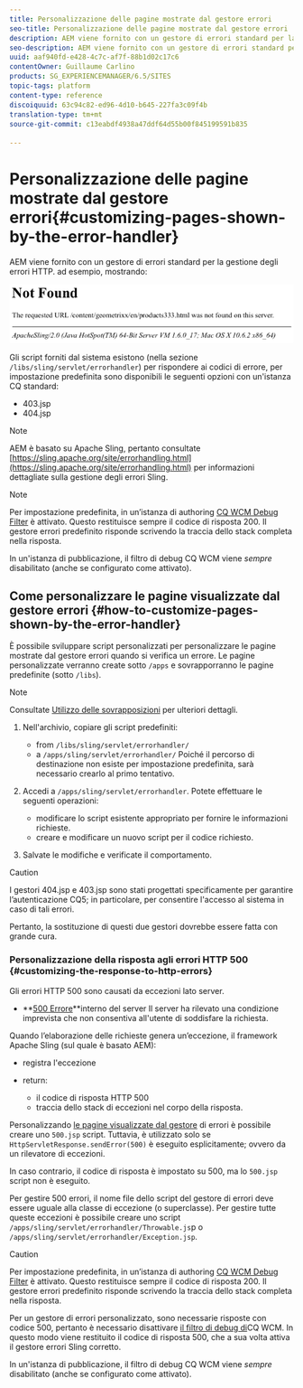 ```yaml
---
title: Personalizzazione delle pagine mostrate dal gestore errori
seo-title: Personalizzazione delle pagine mostrate dal gestore errori
description: AEM viene fornito con un gestore di errori standard per la gestione degli errori HTTP
seo-description: AEM viene fornito con un gestore di errori standard per la gestione degli errori HTTP
uuid: aaf940fd-e428-4c7c-af7f-88b1d02c17c6
contentOwner: Guillaume Carlino
products: SG_EXPERIENCEMANAGER/6.5/SITES
topic-tags: platform
content-type: reference
discoiquuid: 63c94c82-ed96-4d10-b645-227fa3c09f4b
translation-type: tm+mt
source-git-commit: c13eabdf4938a47ddf64d55b00f845199591b835

---
```



# Personalizzazione delle pagine mostrate dal gestore errori{#customizing-pages-shown-by-the-error-handler}

AEM viene fornito con un gestore di errori standard per la gestione degli errori HTTP. ad esempio, mostrando:

![chlimage_1-67](assets/chlimage_1-67a.png)

Gli script forniti dal sistema esistono (nella sezione `/libs/sling/servlet/errorhandler`) per rispondere ai codici di errore, per impostazione predefinita sono disponibili le seguenti opzioni con un&#39;istanza CQ standard:

* 403.jsp
* 404.jsp

>[!NOTE]
>
>AEM è basato su Apache Sling, pertanto consultate [https://sling.apache.org/site/errorhandling.html](https://sling.apache.org/site/errorhandling.html) per informazioni dettagliate sulla gestione degli errori Sling.

>[!NOTE]
>
>Per impostazione predefinita, in un’istanza di authoring [CQ WCM Debug Filter](/help/sites-deploying/osgi-configuration-settings.md) è attivato. Questo restituisce sempre il codice di risposta 200. Il gestore errori predefinito risponde scrivendo la traccia dello stack completa nella risposta.
>
>In un&#39;istanza di pubblicazione, il filtro di debug CQ WCM viene *sempre* disabilitato (anche se configurato come attivato).

## Come personalizzare le pagine visualizzate dal gestore errori {#how-to-customize-pages-shown-by-the-error-handler}

È possibile sviluppare script personalizzati per personalizzare le pagine mostrate dal gestore errori quando si verifica un errore. Le pagine personalizzate verranno create sotto `/apps` e sovrapporranno le pagine predefinite (sotto `/libs`).

>[!NOTE]
>
>Consultate [Utilizzo delle sovrapposizioni](/help/sites-developing/overlays.md) per ulteriori dettagli.

1. Nell&#39;archivio, copiare gli script predefiniti:

   * from `/libs/sling/servlet/errorhandler/`
   * a `/apps/sling/servlet/errorhandler/`
   Poiché il percorso di destinazione non esiste per impostazione predefinita, sarà necessario crearlo al primo tentativo.

1. Accedi a `/apps/sling/servlet/errorhandler`. Potete effettuare le seguenti operazioni:

   * modificare lo script esistente appropriato per fornire le informazioni richieste.
   * creare e modificare un nuovo script per il codice richiesto.

1. Salvate le modifiche e verificate il comportamento.

>[!CAUTION]
>
>I gestori 404.jsp e 403.jsp sono stati progettati specificamente per garantire l’autenticazione CQ5; in particolare, per consentire l&#39;accesso al sistema in caso di tali errori.
>
>Pertanto, la sostituzione di questi due gestori dovrebbe essere fatta con grande cura.

### Personalizzazione della risposta agli errori HTTP 500 {#customizing-the-response-to-http-errors}

Gli errori HTTP 500 sono causati da eccezioni lato server.

* **[500 Errore](https://www.w3.org/Protocols/rfc2616/rfc2616-sec10.html)**interno del server Il server ha rilevato una condizione imprevista che non consentiva all&#39;utente di soddisfare la richiesta.

Quando l’elaborazione delle richieste genera un’eccezione, il framework Apache Sling (sul quale è basato AEM):

* registra l&#39;eccezione
* return:

   * il codice di risposta HTTP 500
   * traccia dello stack di eccezioni
   nel corpo della risposta.

Personalizzando [le pagine visualizzate dal gestore](#how-to-customize-pages-shown-by-the-error-handler) di errori è possibile creare uno `500.jsp` script. Tuttavia, è utilizzato solo se `HttpServletResponse.sendError(500)` è eseguito esplicitamente; ovvero da un rilevatore di eccezioni.

In caso contrario, il codice di risposta è impostato su 500, ma lo `500.jsp` script non è eseguito.

Per gestire 500 errori, il nome file dello script del gestore di errori deve essere uguale alla classe di eccezione (o superclasse). Per gestire tutte queste eccezioni è possibile creare uno script `/apps/sling/servlet/errorhandler/Throwable.js`p o `/apps/sling/servlet/errorhandler/Exception.jsp`.

>[!CAUTION]
>
>Per impostazione predefinita, in un’istanza di authoring [CQ WCM Debug Filter](/help/sites-deploying/osgi-configuration-settings.md) è attivato. Questo restituisce sempre il codice di risposta 200. Il gestore errori predefinito risponde scrivendo la traccia dello stack completa nella risposta.
>
>Per un gestore di errori personalizzato, sono necessarie risposte con codice 500, pertanto è necessario disattivare [il filtro di debug di](/help/sites-deploying/osgi-configuration-settings.md)CQ WCM. In questo modo viene restituito il codice di risposta 500, che a sua volta attiva il gestore errori Sling corretto.
>
>In un&#39;istanza di pubblicazione, il filtro di debug CQ WCM viene *sempre* disabilitato (anche se configurato come attivato).

